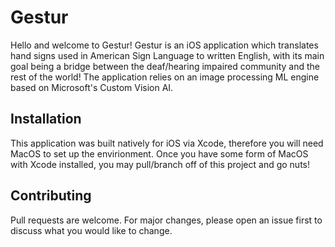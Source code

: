 # Gestur
Hello and welcome to Gestur!
Gestur is an iOS application which translates hand signs used in American Sign Language to written English, 
with its main goal being a bridge between the deaf/hearing impaired community and the rest of the world!
The application relies on an image processing ML engine based on Microsoft's Custom Vision AI.

## Installation
This application was built natively for iOS via Xcode, therefore you will need MacOS to set up the envirionment.
Once you have some form of MacOS with Xcode installed, you may pull/branch off of this project and go nuts!

## Contributing
Pull requests are welcome. For major changes, please open an issue first to discuss what you would like to change.
